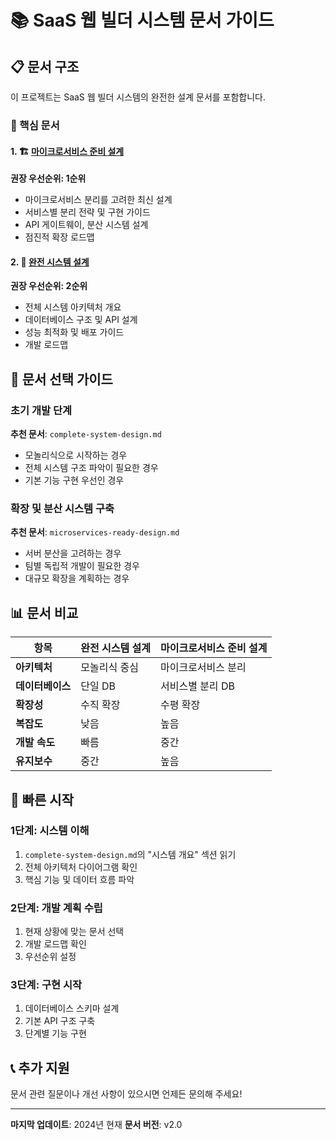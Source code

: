 # 📚 SaaS 웹 빌더 시스템 문서 가이드

## 📋 문서 구조

이 프로젝트는 SaaS 웹 빌더 시스템의 완전한 설계 문서를 포함합니다.

### 📖 핵심 문서

#### 1. 🏗️ [마이크로서비스 준비 설계](./microservices-ready-design.md)
**권장 우선순위: 1순위**
- 마이크로서비스 분리를 고려한 최신 설계
- 서비스별 분리 전략 및 구현 가이드
- API 게이트웨이, 분산 시스템 설계
- 점진적 확장 로드맵

#### 2. 🚀 [완전 시스템 설계](./complete-system-design.md)
**권장 우선순위: 2순위**
- 전체 시스템 아키텍처 개요
- 데이터베이스 구조 및 API 설계
- 성능 최적화 및 배포 가이드
- 개발 로드맵

## 🎯 문서 선택 가이드

### 초기 개발 단계
**추천 문서**: `complete-system-design.md`
- 모놀리식으로 시작하는 경우
- 전체 시스템 구조 파악이 필요한 경우
- 기본 기능 구현 우선인 경우

### 확장 및 분산 시스템 구축
**추천 문서**: `microservices-ready-design.md`
- 서버 분산을 고려하는 경우
- 팀별 독립적 개발이 필요한 경우
- 대규모 확장을 계획하는 경우

## 📊 문서 비교

| 항목 | 완전 시스템 설계 | 마이크로서비스 준비 설계 |
|------|------------------|-------------------------|
| **아키텍처** | 모놀리식 중심 | 마이크로서비스 분리 |
| **데이터베이스** | 단일 DB | 서비스별 분리 DB |
| **확장성** | 수직 확장 | 수평 확장 |
| **복잡도** | 낮음 | 높음 |
| **개발 속도** | 빠름 | 중간 |
| **유지보수** | 중간 | 높음 |

## 🚀 빠른 시작

### 1단계: 시스템 이해
1. `complete-system-design.md`의 "시스템 개요" 섹션 읽기
2. 전체 아키텍처 다이어그램 확인
3. 핵심 기능 및 데이터 흐름 파악

### 2단계: 개발 계획 수립
1. 현재 상황에 맞는 문서 선택
2. 개발 로드맵 확인
3. 우선순위 설정

### 3단계: 구현 시작
1. 데이터베이스 스키마 설계
2. 기본 API 구조 구축
3. 단계별 기능 구현

## 📞 추가 지원

문서 관련 질문이나 개선 사항이 있으시면 언제든 문의해 주세요!

---

**마지막 업데이트**: 2024년 현재
**문서 버전**: v2.0
